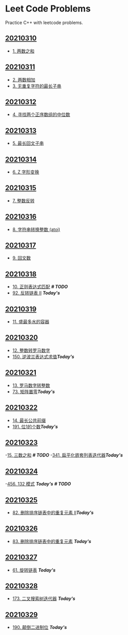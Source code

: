 # Leet Code Problems

Practice C++ with leetcode problems.

## [20210310](20210310)

- [1. 两数之和](https://leetcode-cn.com/problems/two-sum)

## [20210311](20210311)

- [2. 两数相加](https://leetcode-cn.com/problems/add-two-numbers/)
- [3. 无重复字符的最长子串](https://leetcode-cn.com/problems/longest-substring-without-repeating-characters/)

## [20210312](20210312)

- [4. 寻找两个正序数组的中位数](https://leetcode-cn.com/problems/median-of-two-sorted-arrays/)

## [20210313](20210313)

- [5. 最长回文子串](https://leetcode-cn.com/problems/longest-palindromic-substring/)

## [20210314](20210314)

- [6. Z 字形变换](https://leetcode-cn.com/problems/zigzag-conversion/)

## [20210315](20210315)

- [7. 整数反转](https://leetcode-cn.com/problems/reverse-integer/)

## [20210316](20210316)

- [8. 字符串转换整数 (atoi)](https://leetcode-cn.com/problems/string-to-integer-atoi/)

## [20210317](20210317)

- [9. 回文数](https://leetcode-cn.com/problems/palindrome-number/)

## [20210318](20210318)

- [10. 正则表达式匹配](https://leetcode-cn.com/problems/regular-expression-matching/) ***#   TODO***
- [92. 反转链表 II](https://leetcode-cn.com/problems/reverse-linked-list-ii/) ***Today's***

## [20210319](20210319)

- [11. 盛最多水的容器](https://leetcode-cn.com/problems/container-with-most-water/)

## [20210320](20210320)

- [12. 整数转罗马数字](https://leetcode-cn.com/problems/integer-to-roman/)
- [150. 逆波兰表达式求值](https://leetcode-cn.com/problems/evaluate-reverse-polish-notation/)***Today's***

## [20210321](20210321)

- [13. 罗马数字转整数](https://leetcode-cn.com/problems/roman-to-integer/)
- [73. 矩阵置零](https://leetcode-cn.com/problems/set-matrix-zeroes/)***Today's***

## [20210322](20210322)

- [14. 最长公共前缀](https://leetcode-cn.com/problems/longest-common-prefix/)
- [191. 位1的个数](https://leetcode-cn.com/problems/number-of-1-bits/)***Today's***

## [20210323](20210323)

-[15. 三数之和](https://leetcode-cn.com/problems/3sum/) ***#    TODO***
-[341. 扁平化嵌套列表迭代器](https://leetcode-cn.com/problems/flatten-nested-list-iterator/)***Today's***

## [20210324](20210324)

-[456. 132 模式](https://leetcode-cn.com/problems/132-pattern/) ***Today's*** ***#   TODO***

## [20210325](20210325)

- [82. 删除排序链表中的重复元素 II](https://leetcode-cn.com/problems/remove-duplicates-from-sorted-list-ii/)***Today's***

## [20210326](20210326)

- [83. 删除排序链表中的重复元素](https://leetcode-cn.com/problems/remove-duplicates-from-sorted-list/) ***Today's***

## [20210327](20210327)

- [61. 旋转链表](https://leetcode-cn.com/problems/rotate-list/submissions/) ***Today's***

## [20210328](20210328)

- [173. 二叉搜索树迭代器](https://leetcode-cn.com/problems/binary-search-tree-iterator/) ***Today's***

## [20210329](20210329)

- [190. 颠倒二进制位](https://leetcode-cn.com/problems/reverse-bits/) ***Today's***

